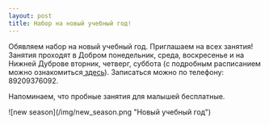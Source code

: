 ```yaml
---
layout: post
title: Набор на новый учебный год!
---
```

Обявляем набор на новый учебный год. Приглашаем на всех занятия! 
Занятия проходят в Добром понедельник, среда, воскресенье и на Нижней Дуброве вторник, четверг, суббота (c подробным расписанием можно ознакомиться<a href="/schedule/"> здесь</a>).
Записаться можно по телефону: 89209376092. 
<p>Напоминаем, что пробные занятия для малышей бесплатные.</p>
![new season](/img/new_season.png "Новый учебный год")
